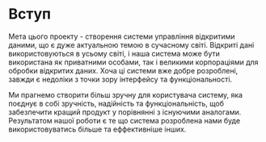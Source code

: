 # Вступ

Мета цього проекту - створення системи управління відкритими даними, що є дуже актуальною темою в сучасному світі. Відкриті дані використовуються в усьому світі, і наша система може бути використана як приватними особами, так і великими корпораціями для обробки відкритих даних. Хоча ці системи вже добре розроблені, завжди є недоліки з точки зору інтерфейсу та функціональності. 

Ми прагнемо створити більш зручну для користувача систему, яка поєднує в собі зручність, надійність та функціональність, щоб забезпечити кращий продукт у порівнянні з існуючими аналогами. Результатом нашої роботи є те що система розроблена нами буде використовуватись більше та еффективніше  інших.
